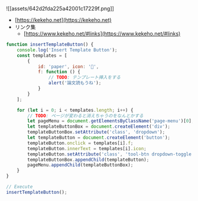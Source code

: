 ![[assets/642d2fda225a42001c17229f.png]]

- [https://kekeho.net](https://kekeho.net)
- リンク集
	- [https://www.kekeho.net/#links](https://www.kekeho.net/#links)

```script.js
function insertTemplateButton() {
	console.log('Insert Template Button');
	const templates = [
		{
			id: 'paper', icon: '📄',
			f: function () {
				// TODO: テンプレート挿入をする
				alert('論文読もうね');
			}
		}
	];

	for (let i = 0; i < templates.length; i++) {
		// TODO: ページが変わると消えちゃうのをなんとかする
  		let pageMenu = document.getElementsByClassName('page-menu')[0];
    	let templateButtonBox = document.createElement('div');
    	templateButtonBox.setAttribute('class', 'dropdown');
    	let templateButton = document.createElement('button');
    	templateButton.onclick = templates[i].f;
    	templateButton.innerText = templates[i].icon;
    	templateButton.setAttribute('class', 'tool-btn dropdown-toggle');
    	templateButtonBox.appendChild(templateButton);
    	pageMenu.appendChild(templateButtonBox);
	}
}

// Execute
insertTemplateButton();

```
